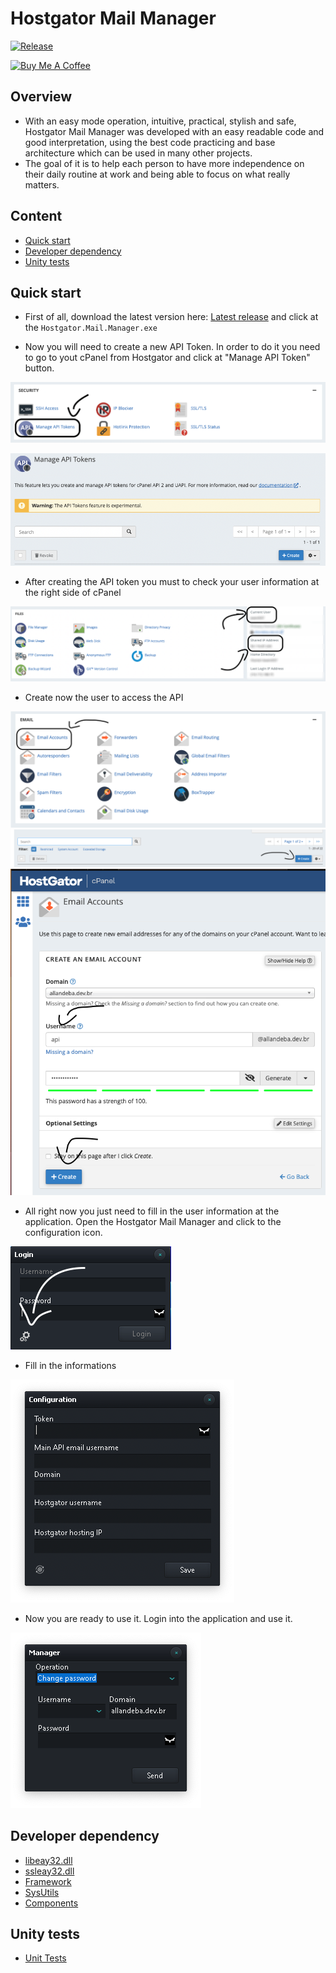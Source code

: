 # Hostgator Mail Manager

[![Release](https://img.shields.io/github/v/release/Allandeba/Hostgator-Mail-Manager.svg)](https://github.com/Allandeba/Hostgator-Mail-Manager/releases)

<a href="https://www.buymeacoffee.com/allandeba" target="_blank">
  <img src="https://cdn.buymeacoffee.com/buttons/v2/default-yellow.png" alt="Buy Me A Coffee" style="height: 40px !important;width: 137px !important;" ></a>

## Overview
- With an easy mode operation, intuitive, practical, stylish and safe, Hostgator Mail Manager was developed with an easy readable code and good interpretation, using the best code practicing and base architecture which can be used in many other projects. 
- The goal of it is to help each person to have more independence on their daily routine at work and being able to focus on what really matters.

## Content
- [Quick start](#quick-start)
- [Developer dependency](#developer-dependency)
- [Unity tests](#unity-tests)

## Quick start
- First of all, download the latest version here: [Latest release](https://github.com/Allandeba/Hostgator-Mail-Manager/releases) 
and click at the ```Hostgator.Mail.Manager.exe```

- Now you will need to create a new API Token. In order to do it you need to go to yout cPanel from Hostgator and click at "Manage API Token" button.

![Manage API token](https://github.com/Allandeba/Hostgator-Mail-Manager/blob/main/img/API%20Token.png)

![Create API token](https://github.com/Allandeba/Hostgator-Mail-Manager/blob/main/img/API%20Token%20Create.png)

- After creating the API token you must to check your user information at the right side of cPanel

![User information](https://github.com/Allandeba/Hostgator-Mail-Manager/blob/main/img/User%20Information.png)

- Create now the user to access the API

![Create an email](https://github.com/Allandeba/Hostgator-Mail-Manager/blob/main/img/create%20email.png)
![Create an email](https://github.com/Allandeba/Hostgator-Mail-Manager/blob/main/img/create%20new%20email.png)
![Create an email](https://github.com/Allandeba/Hostgator-Mail-Manager/blob/main/img/set%20username.png)

- All right now you just need to fill in the user information at the application.
Open the Hostgator Mail Manager and click to the configuration icon.

![Login screen](https://github.com/Allandeba/Hostgator-Mail-Manager/blob/main/img/Login%20Screen.png)

- Fill in the informations

![Configuration](https://github.com/Allandeba/Hostgator-Mail-Manager/blob/main/img/User%20Configuration.png)


- Now you are ready to use it.
Login into the application and use it.

![Manager](https://github.com/Allandeba/Hostgator-Mail-Manager/blob/main/img/Program%20Manager.png)

## Developer dependency
- [libeay32.dll](https://github.com/Allandeba/Delphi/tree/main/DLLs/Indy)
- [ssleay32.dll](https://github.com/Allandeba/Delphi/tree/main/DLLs/Indy)
- [Framework](https://github.com/Allandeba/Delphi/tree/main/Packages/Framework)
- [SysUtils](https://github.com/Allandeba/Delphi/tree/main/Packages/SysUtils)
- [Components](https://github.com/Allandeba/Delphi/tree/main/Packages/Components)

## Unity tests
- [Unit Tests](https://github.com/Allandeba/Hostgator-Mail-Manager/tree/main/unitTest)
